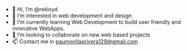 - 👋 Hi, I’m @rekloyd
- 👀 I’m interested in web development and design
- 🌱 I’m currently learning Web Development to build user friendly and innovative WebApps.
- 💞️ I’m looking to collaborate on new web based projects
- 📫 Contact me in paumorillasrivera129@gmail.com

<!---
rekloyd/rekloyd is a ✨ special ✨ repository because its `README.md` (this file) appears on your GitHub profile.
You can click the Preview link to take a look at your changes.
--->
